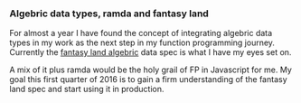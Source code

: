 ### Algebric data types, ramda and fantasy land

For almost a year I have found the concept of integrating algebric data types in my work as the next step in my function programming journey. 
Currently the [fantasy land algebric](https://github.com/fantasyland/fantasy-land) data spec is what I have my eyes set on. 

A mix of it plus ramda would be the holy grail of FP in Javascript for me.
My goal this first quarter of 2016 is to gain a firm understanding of the fantasy land spec and start using it in production.
